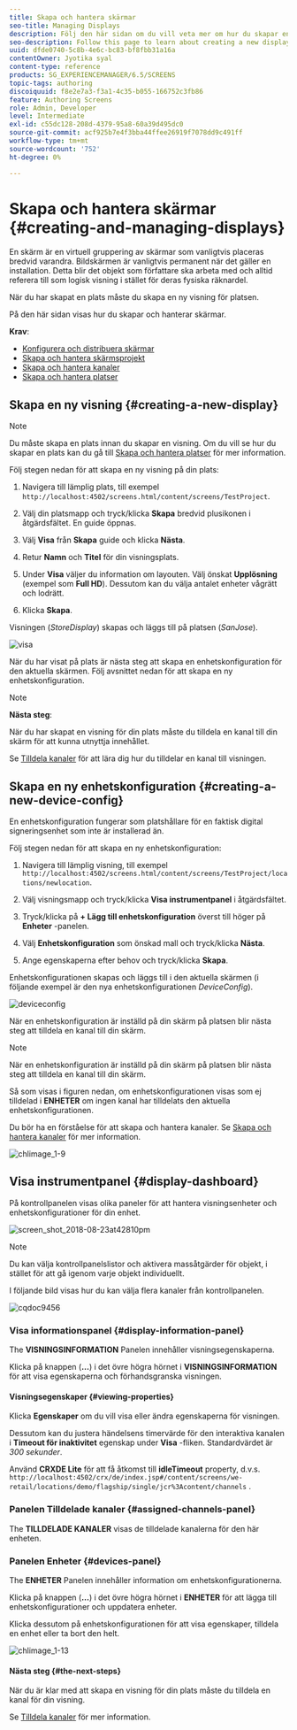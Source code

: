 ```yaml
---
title: Skapa och hantera skärmar
seo-title: Managing Displays
description: Följ den här sidan om du vill veta mer om hur du skapar en ny skärm- och enhetskonfiguration. Lär dig dessutom om kontrollpanelen för visning.
seo-description: Follow this page to learn about creating a new display and device config. Additionally, learn about the display dashboard.
uuid: dfde0740-5c8b-4e6c-bc83-bf8fbb31a16a
contentOwner: Jyotika syal
content-type: reference
products: SG_EXPERIENCEMANAGER/6.5/SCREENS
topic-tags: authoring
discoiquuid: f8e2e7a3-f3a1-4c35-b055-166752c3fb86
feature: Authoring Screens
role: Admin, Developer
level: Intermediate
exl-id: c55dc128-208d-4379-95a8-60a39d495dc0
source-git-commit: acf925b7e4f3bba44ffee26919f7078dd9c491ff
workflow-type: tm+mt
source-wordcount: '752'
ht-degree: 0%

---
```


# Skapa och hantera skärmar {#creating-and-managing-displays}

En skärm är en virtuell gruppering av skärmar som vanligtvis placeras bredvid varandra. Bildskärmen är vanligtvis permanent när det gäller en installation. Detta blir det objekt som författare ska arbeta med och alltid referera till som logisk visning i stället för deras fysiska räknardel.

När du har skapat en plats måste du skapa en ny visning för platsen.

På den här sidan visas hur du skapar och hanterar skärmar.

**Krav**:

* [Konfigurera och distribuera skärmar](configuring-screens-introduction.md)
* [Skapa och hantera skärmsprojekt](creating-a-screens-project.md)
* [Skapa och hantera kanaler](managing-channels.md)
* [Skapa och hantera platser](managing-locations.md)

## Skapa en ny visning {#creating-a-new-display}

>[!NOTE]
>
>Du måste skapa en plats innan du skapar en visning. Om du vill se hur du skapar en plats kan du gå till [Skapa och hantera platser](managing-locations.md) för mer information.

Följ stegen nedan för att skapa en ny visning på din plats:

1. Navigera till lämplig plats, till exempel `http://localhost:4502/screens.html/content/screens/TestProject`.
1. Välj din platsmapp och tryck/klicka **Skapa** bredvid plusikonen i åtgärdsfältet. En guide öppnas.
1. Välj **Visa** från **Skapa** guide och klicka **Nästa**.

1. Retur **Namn** och **Titel** för din visningsplats.

1. Under **Visa** väljer du information om layouten. Välj önskat **Upplösning** (exempel som **Full HD**). Dessutom kan du välja antalet enheter vågrätt och lodrätt.

1. Klicka **Skapa**.

Visningen (*StoreDisplay*) skapas och läggs till på platsen (*SanJose*).

![visa](assets/display.gif)

När du har visat på plats är nästa steg att skapa en enhetskonfiguration för den aktuella skärmen. Följ avsnittet nedan för att skapa en ny enhetskonfiguration.

>[!NOTE]
>
>**Nästa steg**:
>
>När du har skapat en visning för din plats måste du tilldela en kanal till din skärm för att kunna utnyttja innehållet.
>
>Se [Tilldela kanaler](channel-assignment.md) för att lära dig hur du tilldelar en kanal till visningen.

## Skapa en ny enhetskonfiguration {#creating-a-new-device-config}

En enhetskonfiguration fungerar som platshållare för en faktisk digital signeringsenhet som inte är installerad än.

Följ stegen nedan för att skapa en ny enhetskonfiguration:

1. Navigera till lämplig visning, till exempel `http://localhost:4502/screens.html/content/screens/TestProject/locations/newlocation`.
1. Välj visningsmapp och tryck/klicka **Visa instrumentpanel** i åtgärdsfältet.
1. Tryck/klicka på **+ Lägg till enhetskonfiguration** överst till höger på **Enheter** -panelen.

1. Välj **Enhetskonfiguration** som önskad mall och tryck/klicka **Nästa**.

1. Ange egenskaperna efter behov och tryck/klicka **Skapa**.

Enhetskonfigurationen skapas och läggs till i den aktuella skärmen (i följande exempel är den nya enhetskonfigurationen *DeviceConfig*).

![deviceconfig](assets/deviceconfig.gif)

När en enhetskonfiguration är inställd på din skärm på platsen blir nästa steg att tilldela en kanal till din skärm.

>[!NOTE]
>
>När en enhetskonfiguration är inställd på din skärm på platsen blir nästa steg att tilldela en kanal till din skärm.
>
>Så som visas i figuren nedan, om enhetskonfigurationen visas som ej tilldelad i **ENHETER** om ingen kanal har tilldelats den aktuella enhetskonfigurationen.
>
>Du bör ha en förståelse för att skapa och hantera kanaler. Se [Skapa och hantera kanaler](managing-channels.md) för mer information.

![chlimage_1-9](assets/chlimage_1-9.png)

## Visa instrumentpanel {#display-dashboard}

På kontrollpanelen visas olika paneler för att hantera visningsenheter och enhetskonfigurationer för din enhet.

![screen_shot_2018-08-23at42810pm](assets/screen_shot_2018-08-23at42810pm.png)

>[!NOTE]
>
>Du kan välja kontrollpanelslistor och aktivera massåtgärder för objekt, i stället för att gå igenom varje objekt individuellt.
>
>I följande bild visas hur du kan välja flera kanaler från kontrollpanelen.

![cqdoc9456](assets/cqdoc9456.gif)

### Visa informationspanel {#display-information-panel}

The **VISNINGSINFORMATION** Panelen innehåller visningsegenskaperna.

Klicka på knappen (**...**) i det övre högra hörnet i **VISNINGSINFORMATION** för att visa egenskaperna och förhandsgranska visningen.


#### Visningsegenskaper {#viewing-properties}

Klicka **Egenskaper** om du vill visa eller ändra egenskaperna för visningen.

Dessutom kan du justera händelsens timervärde för den interaktiva kanalen i **Timeout för inaktivitet** egenskap under **Visa** -fliken. Standardvärdet är *300 sekunder*.

Använd **CRXDE Lite** för att få åtkomst till **idleTimeout** property, d.v.s. `http://localhost:4502/crx/de/index.jsp#/content/screens/we-retail/locations/demo/flagship/single/jcr%3Acontent/channels` .


### Panelen Tilldelade kanaler {#assigned-channels-panel}

The **TILLDELADE KANALER** visas de tilldelade kanalerna för den här enheten.


### Panelen Enheter {#devices-panel}

The **ENHETER** Panelen innehåller information om enhetskonfigurationerna.

Klicka på knappen (**...**) i det övre högra hörnet i **ENHETER** för att lägga till enhetskonfigurationer och uppdatera enheter.

Klicka dessutom på enhetskonfigurationen för att visa egenskaper, tilldela en enhet eller ta bort den helt.

![chlimage_1-13](assets/chlimage_1-13.png)

#### Nästa steg {#the-next-steps}

När du är klar med att skapa en visning för din plats måste du tilldela en kanal för din visning.

Se [Tilldela kanaler](channel-assignment.md) för mer information.
